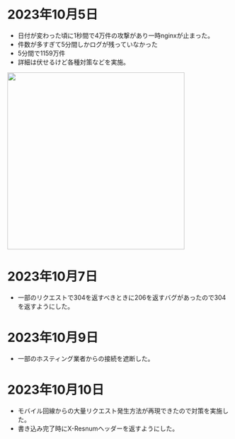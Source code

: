 # 2023年10月5日

- 日付が変わった頃に1秒間で4万件の攻撃があり一時nginxが止まった。
- 件数が多すぎて5分間しかログが残っていなかった
- 5分間で1159万件
- 詳細は伏せるけど各種対策などを実施。

<img src="https://t1.jpnkn.com/wp-content/uploads/2023/10/05222555/report.html.png" width="400">

# 2023年10月7日

- 一部のリクエストで304を返すべきときに206を返すバグがあったので304を返すようにした。

# 2023年10月9日

- 一部のホスティング業者からの接続を遮断した。

# 2023年10月10日

- モバイル回線からの大量リクエスト発生方法が再現できたので対策を実施した。
- 書き込み完了時にX-Resnumヘッダーを返すようにした。
